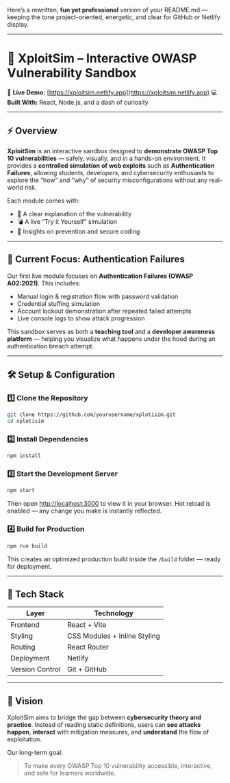 Here’s a rewritten, **fun yet professional** version of your README.md — keeping the tone project-oriented, energetic, and clear for GitHub or Netlify display.

---

# 🧠 XploitSim – Interactive OWASP Vulnerability Sandbox

🚀 **Live Demo:** [https://xploitsim.netlify.app](https://xploitsim.netlify.app)
💻 **Built With:** React, Node.js, and a dash of curiosity

---

## ⚡ Overview

**XploitSim** is an interactive sandbox designed to **demonstrate OWASP Top 10 vulnerabilities** — safely, visually, and in a hands-on environment.
It provides a **controlled simulation of web exploits** such as **Authentication Failures**, allowing students, developers, and cybersecurity enthusiasts to explore the “how” and “why” of security misconfigurations without any real-world risk.

Each module comes with:

* 📘 A clear explanation of the vulnerability
* 💣 A live “Try it Yourself” simulation
* 🧩 Insights on prevention and secure coding

---

## 🧩 Current Focus: Authentication Failures

Our first live module focuses on **Authentication Failures (OWASP A02:2021)**.
This includes:

* Manual login & registration flow with password validation
* Credential stuffing simulation
* Account lockout demonstration after repeated failed attempts
* Live console logs to show attack progression

This sandbox serves as both a **teaching tool** and a **developer awareness platform** — helping you visualize what happens under the hood during an authentication breach attempt.

---

## 🛠️ Setup & Configuration

### 1️⃣ Clone the Repository

```bash
git clone https://github.com/yourusername/xplotisim.git
cd xplotisim
```

### 2️⃣ Install Dependencies

```bash
npm install
```

### 3️⃣ Start the Development Server

```bash
npm start
```

Then open [http://localhost:3000](http://localhost:3000) to view it in your browser.
Hot reload is enabled — any change you make is instantly reflected.

### 4️⃣ Build for Production

```bash
npm run build
```

This creates an optimized production build inside the `/build` folder — ready for deployment.

---

## 🧱 Tech Stack

| Layer           | Technology                   |
| --------------- | ---------------------------- |
| Frontend        | React + Vite                 |
| Styling         | CSS Modules + Inline Styling |
| Routing         | React Router                 |
| Deployment      | Netlify                      |
| Version Control | Git + GitHub                 |

---

## 🧠 Vision

XploitSim aims to bridge the gap between **cybersecurity theory and practice**.
Instead of reading static definitions, users can **see attacks happen**, **interact** with mitigation measures, and **understand** the flow of exploitation.

Our long-term goal:

> To make every OWASP Top 10 vulnerability accessible, interactive, and safe for learners worldwide.
